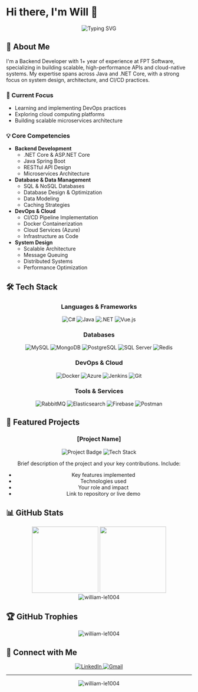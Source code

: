 # Hi there, I'm Will 👋

<div align="center">
  <img src="https://readme-typing-svg.herokuapp.com?font=Fira+Code&weight=500&size=40&pause=1000&color=2E9CDB&center=true&vCenter=true&width=600&height=100&lines=Backend+Developer;Cloud+Enthusiast;Problem+Solver" alt="Typing SVG" />
</div>

## 🚀 About Me

I'm a Backend Developer with 1+ year of experience at FPT Software, specializing in building scalable, high-performance APIs and cloud-native systems. My expertise spans across Java and .NET Core, with a strong focus on system design, architecture, and CI/CD practices.

### 🔭 Current Focus

- Learning and implementing DevOps practices
- Exploring cloud computing platforms
- Building scalable microservices architecture

### 💡 Core Competencies

- **Backend Development**
  - .NET Core & ASP.NET Core
  - Java Spring Boot
  - RESTful API Design
  - Microservices Architecture
- **Database & Data Management**
  - SQL & NoSQL Databases
  - Database Design & Optimization
  - Data Modeling
  - Caching Strategies
- **DevOps & Cloud**
  - CI/CD Pipeline Implementation
  - Docker Containerization
  - Cloud Services (Azure)
  - Infrastructure as Code
- **System Design**
  - Scalable Architecture
  - Message Queuing
  - Distributed Systems
  - Performance Optimization

## 🛠️ Tech Stack

<div align="center">
  
### Languages & Frameworks
![C#](https://img.shields.io/badge/C%23-239120?style=for-the-badge&logo=c-sharp&logoColor=white)
![Java](https://img.shields.io/badge/Java-ED8B00?style=for-the-badge&logo=openjdk&logoColor=white)
![.NET](https://img.shields.io/badge/.NET-512BD4?style=for-the-badge&logo=dotnet&logoColor=white)
![Vue.js](https://img.shields.io/badge/Vue.js-35495E?style=for-the-badge&logo=vue.js&logoColor=4FC08D)

### Databases

![MySQL](https://img.shields.io/badge/MySQL-00000F?style=for-the-badge&logo=mysql&logoColor=white)
![MongoDB](https://img.shields.io/badge/MongoDB-4EA94B?style=for-the-badge&logo=mongodb&logoColor=white)
![PostgreSQL](https://img.shields.io/badge/PostgreSQL-316192?style=for-the-badge&logo=postgresql&logoColor=white)
![SQL Server](https://img.shields.io/badge/SQL_Server-CC2927?style=for-the-badge&logo=microsoft-sql-server&logoColor=white)
![Redis](https://img.shields.io/badge/Redis-DC382D?style=for-the-badge&logo=redis&logoColor=white)

### DevOps & Cloud

![Docker](https://img.shields.io/badge/Docker-2496ED?style=for-the-badge&logo=docker&logoColor=white)
![Azure](https://img.shields.io/badge/Azure-0078D4?style=for-the-badge&logo=microsoft-azure&logoColor=white)
![Jenkins](https://img.shields.io/badge/Jenkins-D24939?style=for-the-badge&logo=Jenkins&logoColor=white)
![Git](https://img.shields.io/badge/Git-F05032?style=for-the-badge&logo=git&logoColor=white)

### Tools & Services

![RabbitMQ](https://img.shields.io/badge/RabbitMQ-FF6600?style=for-the-badge&logo=rabbitmq&logoColor=white)
![Elasticsearch](https://img.shields.io/badge/Elasticsearch-005571?style=for-the-badge&logo=elasticsearch&logoColor=white)
![Firebase](https://img.shields.io/badge/Firebase-FFCA28?style=for-the-badge&logo=firebase&logoColor=white)
![Postman](https://img.shields.io/badge/Postman-FF6C37?style=for-the-badge&logo=postman&logoColor=white)

</div>

## 🚀 Featured Projects

<div align="center">

### [Project Name]

![Project Badge](https://img.shields.io/badge/Status-Active-success)
![Tech Stack](https://img.shields.io/badge/Tech-.NET%20Core%20%7C%20Azure%20%7C%20SQL%20Server-blue)

Brief description of the project and your key contributions. Include:

- Key features implemented
- Technologies used
- Your role and impact
- Link to repository or live demo

</div>

## 📊 GitHub Stats

<div align="center">
  <img height="180em" src="https://github-readme-stats.vercel.app/api?username=william-le1004&show_icons=true&theme=radical&include_all_commits=true&count_private=true"/>
  <img height="180em" src="https://github-readme-stats.vercel.app/api/top-langs/?username=william-le1004&layout=compact&langs_count=8&theme=radical"/>
</div>

<div align="center">
  <img src="https://github-readme-streak-stats.herokuapp.com/?user=william-le1004&theme=radical" alt="william-le1004" />
</div>

## 🏆 GitHub Trophies

<div align="center">
  <img src="https://github-profile-trophy.vercel.app/?username=william-le1004&theme=radical&no-frame=false&no-bg=true&margin-w=4" alt="william-le1004" />
</div>

## 🤝 Connect with Me

<div align="center">
  <a href="https://linkedin.com/in/willle1004" target="_blank">
    <img src="https://img.shields.io/badge/LinkedIn-0077B5?style=for-the-badge&logo=linkedin&logoColor=white" alt="LinkedIn"/>
  </a>
  <a href="mailto:kienle4456@gmail.com">
    <img src="https://img.shields.io/badge/Gmail-D14836?style=for-the-badge&logo=gmail&logoColor=white" alt="Gmail"/>
  </a>
</div>

---

<div align="center">
  <img src="https://komarev.com/ghpvc/?username=william-le1004&label=Profile%20views&color=0e75b6&style=flat" alt="william-le1004" />
</div>
